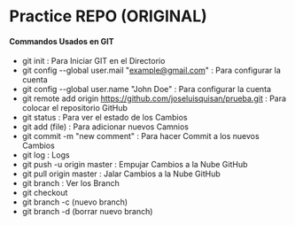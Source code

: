 # Practice REPO (ORIGINAL)

#### Commandos Usados en GIT

- git init : Para Iniciar GIT en el Directorio
- git config --global user.mail "example@gmail.com" : Para configurar la cuenta
- git config --global user.name "John Doe"  : Para configurar la cuenta
- git remote add origin https://github.com/joseluisquisan/prueba.git : Para colocar el repositorio GitHub
- git status : Para ver el estado de los Cambios
- git add (file) : Para adicionar nuevos Camnios
- git commit -m "new comment" : Para hacer Commit a los nuevos Cambios
- git log : Logs
- git push -u origin master : Empujar Cambios a la Nube GitHub
- git pull origin master : Jalar Cambios a la Nube GitHub
- git branch : Ver los Branch
- git checkout
- git branch -c (nuevo branch)
- git branch -d (borrar nuevo branch)
